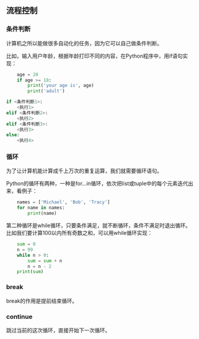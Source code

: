 ## 流程控制


### 条件判断

计算机之所以能做很多自动化的任务，因为它可以自己做条件判断。

比如，输入用户年龄，根据年龄打印不同的内容，在Python程序中，用if语句实现：

```python
    age = 20
    if age >= 18:
        print('your age is', age)
        print('adult')
```

```python
if <条件判断1>:
    <执行1>
elif <条件判断2>:
    <执行2>
elif <条件判断3>:
    <执行3>
else:
    <执行4>
```

### 循环
为了让计算机能计算成千上万次的重复运算，我们就需要循环语句。

Python的循环有两种，一种是for...in循环，依次把list或tuple中的每个元素迭代出来，看例子：

```python
    names = ['Michael', 'Bob', 'Tracy']
    for name in names:
        print(name)
```
第二种循环是while循环，只要条件满足，就不断循环，条件不满足时退出循环。比如我们要计算100以内所有奇数之和，可以用while循环实现：
```python
    sum = 0
    n = 99
    while n > 0:
        sum = sum + n
        n = n - 2
    print(sum)
```
### break
break的作用是提前结束循环。

### continue
跳过当前的这次循环，直接开始下一次循环。




